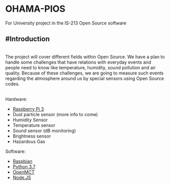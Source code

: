 # OHAMA-PIOS
For University project in the IS-213 Open Source software

<h2>#Introduction</h2><br>
The project will cover different fields within Open Source. We have a plan to handle some challenges that have relations with everyday events and people need to know like temperature, humidity, sound pollution and air quality. Because of these challenges, we are going to measure such events regarding the atmosphere around us by special sensors using Open Source codes.<br><br>


Hardware:
  * <a href="https://www.raspberrypi.org/products/raspberry-pi-3-model-b/">Raspberry Pi 3</a>
  * Dust particle sensor (more info to come)
  * Humidity Sensor
  * Temperature sensor
  * Sound sensor (dB monitoring)
  * Brightness sensor
  * Hazardous Gas 

Software: 
  * <a href="https://www.raspberrypi.org/downloads/raspbian/">Raspbian</a>
  * <a href="https://www.python.org/downloads/release/python-372/">Python 3.7</a>
  * <a href="https://github.com/nasa/openmct">OpenMCT</a>
  * <a href="https://nodejs.org/en/">Node.JS</a>
  
